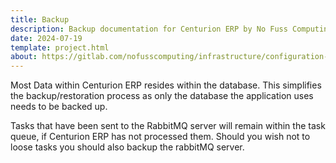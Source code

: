 ```yaml
---
title: Backup
description: Backup documentation for Centurion ERP by No Fuss Computing
date: 2024-07-19
template: project.html
about: https://gitlab.com/nofusscomputing/infrastructure/configuration-management/centurion_erp
---
```


Most Data within Centurion ERP resides within the database. This simplifies the backup/restoration process as only the database the application uses needs to be backed up.

Tasks that have been sent to the RabbitMQ server will remain within the task queue, if Centurion ERP has not processed them. Should you wish not to loose tasks you should also backup the rabbitMQ server.
